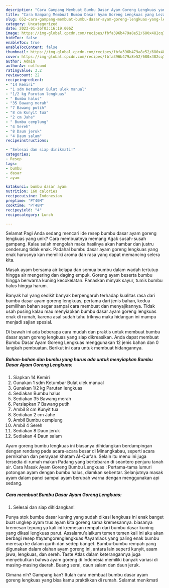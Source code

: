 ```yaml
---
description: "Cara Gampang Membuat Bumbu Dasar Ayam Goreng Lengkuas yang Lezat Sekali"
title: "Cara Gampang Membuat Bumbu Dasar Ayam Goreng Lengkuas yang Lezat Sekali"
slug: 652-cara-gampang-membuat-bumbu-dasar-ayam-goreng-lengkuas-yang-lezat-sekali
category: Uncategorized
date: 2023-01-26T03:16:19.006Z
image: https://img-global.cpcdn.com/recipes/fbfa396b479a8e52/680x482cq70/bumbu-dasar-ayam-goreng-lengkuas-foto-resep-utama.jpg
hideToc: false
enableToc: true
enableTocContent: false
thumbnail: https://img-global.cpcdn.com/recipes/fbfa396b479a8e52/680x482cq70/bumbu-dasar-ayam-goreng-lengkuas-foto-resep-utama.jpg
cover: https://img-global.cpcdn.com/recipes/fbfa396b479a8e52/680x482cq70/bumbu-dasar-ayam-goreng-lengkuas-foto-resep-utama.jpg
author: Admin
authorAv: notfound
ratingvalue: 3.2
reviewcount: 22
recipeingredient:
- "14 Kemiri"
- "1 sdm Ketumbar Bulat ulek manual"
- "1/2 kg Parutan lengkuas"
- " Bumbu halus"
- "35 Bawang merah"
- "7 Bawang putih"
- "8 cm Kunyit tua"
- "2 cm Jahe"
- " Bumbu cemplung"
- "4 Sereh"
- "8 Daun jeruk"
- "4 Daun salam"
recipeinstructions:

- "Selesai dan siap dinikmati!"
categories:
- Resep
tags:
- bumbu
- dasar
- ayam

katakunci: bumbu dasar ayam 
nutrition: 160 calories
recipecuisine: Indonesian
preptime: "PT40M"
cooktime: "PT48M"
recipeyield: "4"
recipecategory: Lunch

---
```



Selamat Pagi Anda sedang mencari ide resep bumbu dasar ayam goreng lengkuas yang unik? Cara membuatnya memang Agak susah-susah gampang. Kalau salah mengolah maka hasilnya akan hambar dan justru cenderung tidak enak. Padahal bumbu dasar ayam goreng lengkuas yang enak harusnya kan memiliki aroma dan rasa yang dapat memancing selera kita.


Masak ayam bersama air kelapa dan semua bumbu dalam wadah tertutup hingga air mengering dan daging empuk. Goreng ayam beserta bumbu hingga berwarna kuning kecokelatan. Panaskan minyak sayur, tumis bumbu halus hingga harum.

Banyak hal yang sedikit banyak berpengaruh terhadap kualitas rasa dari bumbu dasar ayam goreng lengkuas, pertama dari jenis bahan, kedua pemilihan bahan segar sampai cara membuat dan menyajikannya. Tidak usah pusing kalau mau menyiapkan bumbu dasar ayam goreng lengkuas enak di rumah, karena asal sudah tahu triknya maka hidangan ini mampu menjadi sajian spesial.


Di bawah ini ada beberapa cara mudah dan praktis untuk membuat bumbu dasar ayam goreng lengkuas yang siap dikreasikan. Anda dapat membuat Bumbu Dasar Ayam Goreng Lengkuas menggunakan 12 jenis bahan dan 0 langkah pembuatan. Berikut ini cara untuk membuat hidangannya.

<!--inarticleads1-->

##### Bahan-bahan dan bumbu yang harus ada untuk menyiapkan Bumbu Dasar Ayam Goreng Lengkuas:

1. Siapkan 14 Kemiri
1. Gunakan 1 sdm Ketumbar Bulat ulek manual
1. Gunakan 1/2 kg Parutan lengkuas
1. Sediakan  Bumbu halus
1. Sediakan 35 Bawang merah
1. Persiapkan 7 Bawang putih
1. Ambil 8 cm Kunyit tua
1. Sediakan 2 cm Jahe
1. Ambil  Bumbu cemplung
1. Ambil 4 Sereh
1. Sediakan 8 Daun jeruk
1. Sediakan 4 Daun salam


Ayam goreng bumbu lengkuas ini biasanya dihidangkan berdampingan dengan rendang pada acara-acara besar di Minangkabau, seperti acara pernikahan dan perayaan khatam Al-Qur&#39;an. Selain itu menu ini juga tersedia di rumah makan Padang yang bertebaran di seantero penjuru tanah air. Cara Masak Ayam Goreng Bumbu Lengkuas : Pertama-tama lumuri potongan ayam dengan bumbu halus, diamkan sebentar. Selanjutnya masak ayam dalam panci sampai ayam berubah warna dengan menggunakan api sedang. 

<!--inarticleads2-->

##### Cara membuat Bumbu Dasar Ayam Goreng Lengkuas:


1. Selesai dan siap dihidangkan!

Punya stok bumbu dasar kuning yang sudah dikasi lengkuas ini enak banget buat ungkep ayam trus ayam kita goreng sama kremesannya. biasanya kremesan tepung ya kali ini kremesan rempah dari bumbu dasar kuning yang dikasi lengkuas parut. Assalamu&#39;alaikum temen temen kali ini aku akan berbagi resep #ayamgorenglengkuas #ayamlaos yang paling enak bumbu meresap ke dalam gurih dan sedep banget. Bumbu-bumbu rempah yang digunakan dalam olahan ayam goreng ini, antara lain seperti kunyit, asam jawa, lengkuas, dan sereh. Taste Atlas dalam keterangannya juga menyebutkan bahwa ayam goreng di Indonesia memiliki banyak variasi di masing-masing daerah. Buang serai, daun salam dan daun jeruk. 

Gimana nih? Gampang kan? Itulah cara membuat bumbu dasar ayam goreng lengkuas yang bisa kamu praktikkan di rumah. Selamat menikmati
